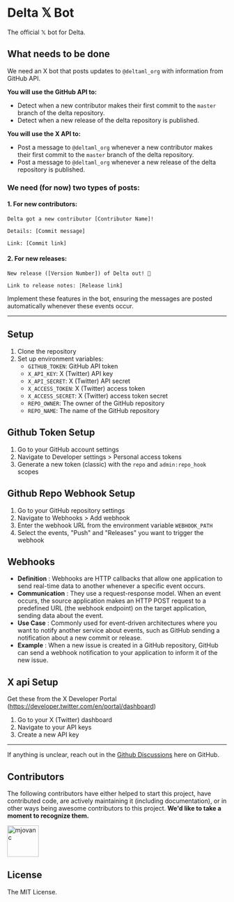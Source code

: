# Delta 𝕏 Bot

The official 𝕏 bot for Delta.

## What needs to be done

We need an X bot that posts updates to `@deltaml_org` with information from GitHub API.

**You will use the GitHub API to:**

- Detect when a new contributor makes their first commit to the `master` branch of the delta repository.
- Detect when a new release of the delta repository is published.

**You will use the X API to:**

- Post a message to `@deltaml_org` whenever a new contributor makes their first commit to the `master` branch of the delta repository.
- Post a message to `@deltaml_org` whenever a new release of the delta repository is published.

### We need (for now) two types of posts:

#### 1. For new contributors:

```
Delta got a new contributor [Contributor Name]!

Details: [Commit message]  

Link: [Commit link]
```

#### 2. For new releases:

```
New release ([Version Number]) of Delta out! 🎉
  
Link to release notes: [Release link]
```

Implement these features in the bot, ensuring the messages are posted automatically whenever these events occur.

---



## Setup

1. Clone the repository
2. Set up environment variables:
   - `GITHUB_TOKEN`: GitHub API token
   - `X_API_KEY`: X (Twitter) API key
   - `X_API_SECRET`: X (Twitter) API secret
   - `X_ACCESS_TOKEN`: X (Twitter) access token
   - `X_ACCESS_SECRET`: X (Twitter) access token secret
   - `REPO_OWNER`: The owner of the GitHub repository
   - `REPO_NAME`: The name of the GitHub repository

## Github Token Setup

1. Go to your GitHub account settings
2. Navigate to Developer settings > Personal access tokens
3. Generate a new token (classic) with the `repo` and `admin:repo_hook` scopes

## Github Repo Webhook Setup

1. Go to your GitHub repository settings
2. Navigate to Webhooks > Add webhook
3. Enter the webhook URL from the environment variable `WEBHOOK_PATH`
4. Select the events, "Push" and "Releases" you want to trigger the webhook

## Webhooks

* **Definition** : Webhooks are HTTP callbacks that allow one application to send real-time data to another whenever a specific event occurs.
* **Communication** : They use a request-response model. When an event occurs, the source application makes an HTTP POST request to a predefined URL (the webhook endpoint) on the target application, sending data about the event.
* **Use Case** : Commonly used for event-driven architectures where you want to notify another service about events, such as GitHub sending a notification about a new commit or release.
* **Example** : When a new issue is created in a GitHub repository, GitHub can send a webhook notification to your application to inform it of the new issue.

## X api Setup

Get these from the X Developer Portal (https://developer.twitter.com/en/portal/dashboard)

1. Go to your X (Twitter) dashboard
2. Navigate to your API keys
3. Create a new API key

---



If anything is unclear, reach out in the [Github Discussions](https://github.com/orgs/delta-rs/discussions/categories/general) here on GitHub.


## Contributors

The following contributors have either helped to start this project, have contributed
code, are actively maintaining it (including documentation), or in other ways
being awesome contributors to this project. **We'd like to take a moment to recognize them.**

[<img src="https://github.com/mjovanc.png?size=72" alt="mjovanc" width="72">](https://github.com/mjovanc)

## License

The MIT License.
